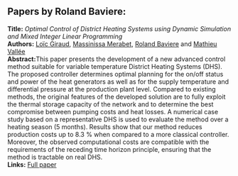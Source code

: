 <h2>Papers by Roland Baviere:</h2>
<p>
<b>Title:</b> <i> Optimal Control of District Heating Systems using Dynamic Simulation and Mixed Integer Linear Programming </i> <br />
<b>Authors:</b> <a href="../authors/author_87.html">Loïc Giraud</a>, <a href="../authors/author_178.html">Massinissa Merabet</a>, <a href="../authors/author_20.html">Roland Baviere</a> and <a href="../authors/author_285.html">Mathieu Vallée</a><br />
<b>Abstract:</b>This paper presents the development of a new advanced control method suitable for variable temperature District Heating Systems (DHS). The proposed controller determines optimal planning for the on/off status and power of the heat generators as well as for the supply temperature and differential pressure at the production plant level. Compared to existing methods, the original features of the developed solution are to fully exploit the thermal storage capacity of the network and to determine the best compromise between pumping costs and heat losses. A numerical case study based on a representative DHS is used to evaluate the method over a heating season (5 months). Results show that our method reduces production costs up to 8.3 % when compared to a more classical controller. Moreover, the observed computational costs are compatible with the requirements of the receding time horizon principle, ensuring that the method is tractable on real DHS.<br />
<b>Links:</b> <a href="../submissions/ecp17132141_GiraudMerabetBaviereVallee.pdf">Full paper</a></p>
